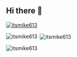 ## Hi there 👋

<p align="left"> <a href="https://github.com/ryo-ma/github-profile-trophy"><img src="https://github-profile-trophy.vercel.app/?username=mohamedamgad200" alt="itsmike613" /></a> </p>

<p><img align="left" src="https://github-readme-stats.vercel.app/api/top-langs?username=itsmike613&show_icons=true&locale=en&layout=compact" alt="itsmike613" /></p>

<p>&nbsp;<img align="center" src="https://github-readme-stats.vercel.app/api?username=itsmike613&show_icons=true&locale=en" alt="itsmike613" /></p>

<p><img align="center" src="https://github-readme-streak-stats.herokuapp.com/?user=itsmike613&" alt="itsmike613" /></p>

